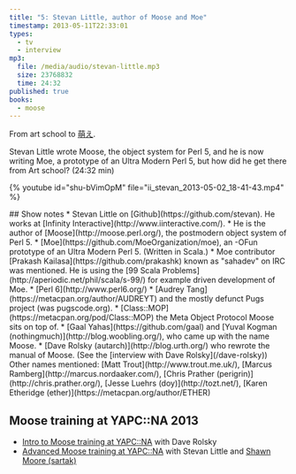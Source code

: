 ```yaml
---
title: "5: Stevan Little, author of Moose and Moe"
timestamp: 2013-05-11T22:33:01
types:
  - tv
  - interview
mp3:
  file: /media/audio/stevan-little.mp3
  size: 23768832
  time: 24:32
published: true
books:
  - moose
---
```



From art school to [萌え](https://en.wikipedia.org/wiki/Moe_%28slang%29).

Stevan Little wrote Moose, the object system for Perl 5, and he is now writing Moe,
a prototype of an Ultra Modern Perl 5, but how did he get there from Art school?
(24:32 min)


{% youtube id="shu-bVimOpM" file="ii_stevan_2013-05-02_18-41-43.mp4" %}

<podcast>

<div id="text">
## Show notes
* Stevan Little on [Github](https://github.com/stevan). He works at [Infinity Interactive](http://www.iinteractive.com/).
* He is the author of [Moose](http://moose.perl.org/), the postmodern object system of Perl 5.
* [Moe](https://github.com/MoeOrganization/moe), an -OFun prototype of an Ultra Modern Perl 5. (Written in Scala.) 
* Moe contributor [Prakash Kailasa](https://github.com/prakashk) known as "sahadev" on IRC was mentioned.
     He is using the [99 Scala Problems](http://aperiodic.net/phil/scala/s-99/) for example driven development of Moe.
* [Perl 6](http://www.perl6.org/)
* [Audrey Tang](https://metacpan.org/author/AUDREYT) and the mostly defunct Pugs project (was pugscode.org).
* [Class::MOP](https://metacpan.org/pod/Class::MOP) the Meta Object Protocol Moose sits on top of.
* [Gaal Yahas](https://github.com/gaal) and [Yuval Kogman (nothingmuch)](http://blog.woobling.org/), who came up with the name Moose.
* [Dave Rolsky (autarch)](http://blog.urth.org/) who rewrote the manual of Moose. (See the [interview with Dave Rolsky](/dave-rolsky))
   Other names mentioned: [Matt Trout](http://www.trout.me.uk/),
   [Marcus Ramberg](http://marcus.nordaaker.com/),
   [Chris Prather (perigrin)](http://chris.prather.org/),
   [Jesse Luehrs (doy)](http://tozt.net/),
   [Karen Etheridge (ether)](https://metacpan.org/author/ETHER)

## Moose training at YAPC::NA 2013
* [Intro to Moose training at YAPC::NA](http://www.yapcna.org/yn2013/training.html#moose1) with Dave Rolsky
* [Advanced Moose training at YAPC::NA](http://www.yapcna.org/yn2013/training.html#moose2) with Stevan Little and [Shawn Moore (sartak)](http://sartak.org/)
</div>

<div id="transcript">
</div>

